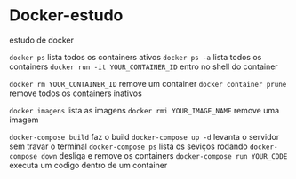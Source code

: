 # Docker-estudo

estudo de docker

`docker ps` lista todos os containers ativos
`docker ps -a` lista todos os containers
`docker run -it YOUR_CONTAINER_ID` entro no shell do container

`docker rm YOUR_CONTAINER_ID` remove um container
`docker container prune` remove todos os containers inativos

`docker imagens` lista as imagens
`docker rmi YOUR_IMAGE_NAME` remove uma imagem

`docker-compose build` faz o build
`docker-compose up -d` levanta o servidor sem travar o terminal
`docker-compose ps` lista os seviços rodando
`docker-compose down` desliga e remove os containers
`docker-compose run YOUR_CODE` executa um codigo dentro de um container